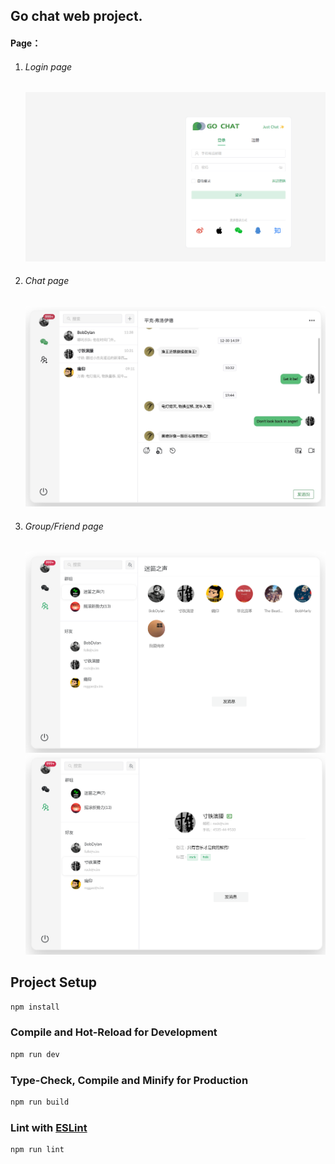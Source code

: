 ## Go chat web project.

#### Page：
1. ###### Login page
   ![login](./public/assets/login.jpg)

2. ###### Chat page
   ![chat](./public/assets/chat.jpg)

3. ###### Group/Friend page
   ![group](./public/assets/group.jpg)
   ![friend](./public/assets/friend.jpg)

## Project Setup

```sh
npm install
```

### Compile and Hot-Reload for Development

```sh
npm run dev
```

### Type-Check, Compile and Minify for Production

```sh
npm run build
```

### Lint with [ESLint](https://eslint.org/)

```sh
npm run lint
```
